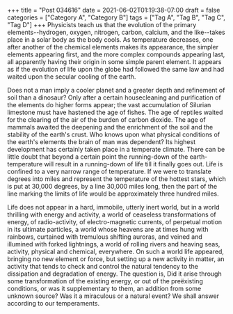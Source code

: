 +++
title = "Post 034616"
date = 2021-06-02T01:19:38-07:00
draft = false
categories = ["Category A", "Category B"]
tags = ["Tag A", "Tag B", "Tag C", "Tag D"]
+++
Physicists teach us that the evolution of the primary elements--hydrogen, oxygen, nitrogen, carbon, calcium, and the like--takes place in a solar body as the body cools. As temperature decreases, one after another of the chemical elements makes its appearance, the simpler elements appearing first, and the more complex compounds appearing last, all apparently having their origin in some simple parent element. It appears as if the evolution of life upon the globe had followed the same law and had waited upon the secular cooling of the earth.

Does not a man imply a cooler planet and a greater depth and refinement of soil than a dinosaur? Only after a certain housecleaning and purification of the elements do higher forms appear; the vast accumulation of Silurian limestone must have hastened the age of fishes. The age of reptiles waited for the clearing of the air of the burden of carbon dioxide. The age of mammals awaited the deepening and the enrichment of the soil and the stability of the earth's crust. Who knows upon what physical conditions of the earth's elements the brain of man was dependent? Its highest development has certainly taken place in a temperate climate. There can be little doubt that beyond a certain point the running-down of the earth-temperature will result in a running-down of life till it finally goes out. Life is confined to a very narrow range of temperature. If we were to translate degrees into miles and represent the temperature of the hottest stars, which is put at 30,000 degrees, by a line 30,000 miles long, then the part of the line marking the limits of life would be approximately three hundred miles.

Life does not appear in a hard, immobile, utterly inert world, but in a world thrilling with energy and activity, a world of ceaseless transformations of energy, of radio-activity, of electro-magnetic currents, of perpetual motion in its ultimate particles, a world whose heavens are at times hung with rainbows, curtained with tremulous shifting auroras, and veined and illumined with forked lightnings, a world of rolling rivers and heaving seas, activity, physical and chemical, everywhere. On such a world life appeared, bringing no new element or force, but setting up a new activity in matter, an activity that tends to check and control the natural tendency to the dissipation and degradation of energy. The question is, Did it arise through some transformation of the existing energy, or out of the preëxisting conditions, or was it supplementary to them, an addition from some unknown source? Was it a miraculous or a natural event? We shall answer according to our temperaments.
